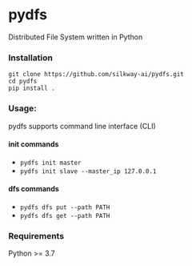 # pydfs
Distributed File System written in Python

### Installation
```
git clone https://github.com/silkway-ai/pydfs.git
cd pydfs
pip install .
```

### Usage:
pydfs supports command line interface (CLI)

#### init commands
- `pydfs init master`
- `pydfs init slave --master_ip 127.0.0.1`

#### dfs commands
- `pydfs dfs put --path PATH`
- `pydfs dfs get --path PATH`

### Requirements
Python >= 3.7
